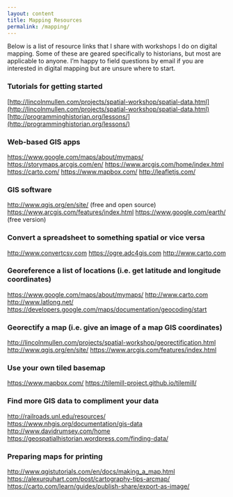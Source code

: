 ```yaml
---
layout: content
title: Mapping Resources
permalink: /mapping/
---
```


Below is a list of resource links that I share with workshops I do on digital mapping. Some of these are geared specifically to historians, but most are applicable to anyone. I’m happy to field questions by email if you are interested in digital mapping but are unsure where to start.

### Tutorials for getting started

[http://lincolnmullen.com/projects/spatial-workshop/spatial-data.html](http://lincolnmullen.com/projects/spatial-workshop/spatial-data.html)
[http://programminghistorian.org/lessons/](http://programminghistorian.org/lessons/)

### Web-based GIS apps

<a href="https://www.google.com/maps/about/mymaps/" target="_blank">https://www.google.com/maps/about/mymaps/</a>
<a href="https://storymaps.arcgis.com/en/" target="_blank">https://storymaps.arcgis.com/en/</a>
<a href="https://www.arcgis.com/home/index.html" target="_blank">https://www.arcgis.com/home/index.html</a>
<a href="https://carto.com/" target="_blank">https://carto.com/</a>
<a href="https://www.mapbox.com/" target="_blank">https://www.mapbox.com/</a>
<a href="http://leafletjs.com/" target="_blank">http://leafletjs.com/</a>

### GIS software

<a href="http://www.qgis.org/en/site/ (free and open source)" target="_blank">http://www.qgis.org/en/site/ (free and open source)</a>
<a href="https://www.arcgis.com/features/index.html" target="_blank">https://www.arcgis.com/features/index.html</a>
<a href="https://www.google.com/earth/ (free version)" target="_blank">https://www.google.com/earth/ (free version)</a>

### Convert a spreadsheet to something spatial or vice versa

<a href="http://www.convertcsv.com" target="_blank">http://www.convertcsv.com</a>
<a href="https://ogre.adc4gis.com" target="_blank">https://ogre.adc4gis.com</a>
<a href="http://www.carto.com" target="_blank">http://www.carto.com</a>

### Georeference a list of locations (i.e. get latitude and longitude coordinates)

<a href="https://www.google.com/maps/about/mymaps/" target="_blank">https://www.google.com/maps/about/mymaps/</a>
<a href="http://www.carto.com" target="_blank">http://www.carto.com</a>
<a href="http://www.latlong.net/" target="_blank">http://www.latlong.net/</a>
<a href="https://developers.google.com/maps/documentation/geocoding/start" target="_blank">https://developers.google.com/maps/documentation/geocoding/start</a>

### Georectify a map (i.e. give an image of a map GIS coordinates)

<a href="http://lincolnmullen.com/projects/spatial-workshop/georectification.html" target="_blank">http://lincolnmullen.com/projects/spatial-workshop/georectification.html</a>
<a href="http://www.qgis.org/en/site/" target="_blank">http://www.qgis.org/en/site/</a>
<a href="https://www.arcgis.com/features/index.html" target="_blank">https://www.arcgis.com/features/index.html</a>

### Use your own tiled basemap

<a href="https://www.mapbox.com/" target="_blank">https://www.mapbox.com/</a>
<a href="https://tilemill-project.github.io/tilemill/" target="_blank">https://tilemill-project.github.io/tilemill/</a>

### Find more GIS data to compliment your data

<a href="http://railroads.unl.edu/resources/" target="_blank">http://railroads.unl.edu/resources/</a>
<a href="https://www.nhgis.org/documentation/gis-data" target="_blank">https://www.nhgis.org/documentation/gis-data</a>
<a href="http://www.davidrumsey.com/home" target="_blank">http://www.davidrumsey.com/home</a>
<a href="https://geospatialhistorian.wordpress.com/finding-data/" target="_blank">https://geospatialhistorian.wordpress.com/finding-data/</a>

### Preparing maps for printing

<a href="http://www.qgistutorials.com/en/docs/making_a_map.html" target="_blank">http://www.qgistutorials.com/en/docs/making_a_map.html</a>
<a href="https://alexurquhart.com/post/cartography-tips-arcmap/" target="_blank">https://alexurquhart.com/post/cartography-tips-arcmap/</a>
<a href="https://carto.com/learn/guides/publish-share/export-as-image/" target="_blank">https://carto.com/learn/guides/publish-share/export-as-image/</a>